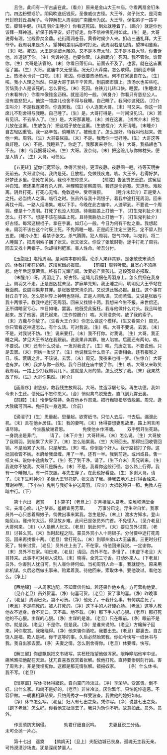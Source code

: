 <!-- { "loadSidebar": true } -->
　　且住。此间有一所古庙在此。〔看介〕原来是金山大王神庙。你看两扇金钉朱门。四边粉壁瑶阶。阴风吹送纸钱灰。圣像威仪古怪。大王爷。弟子张文。是河南开封府封丘县解子。今押解犯人周羽到广南雝州为民。大王爷。保佑弟子一路平安。脚轻手健。〔叫周羽介生睡介〕你看这死囚。到处就睡着了。〔踢介〕就是你也该拜一拜神道。祈保于路平安。好行好走。你不信神佛见得如此。〔生〕是。大哥说得有理。宝殿香焚金鼎。花街雨润苍苔。黄昏时候少人来。扣齿三通礼拜。大王爷爷。我周羽果是杀人。望神明差阴兵卽时打死。我周羽若是屈情。望神明鉴察。〔末〕呸。死囚。大王是泥塑木雕的。又不是本府太爷。又不是本县大爷。你吿诉他。难道饶了你。〔生〕吿诉神道。也要你管。〔末揪跪介〕死囚。我不管你。谁管你。〔生〕大哥是该管的。〔末〕你看日落衔山。前面去不及了。也罢。就在这庙裏宿了罢。〔生〕大哥。这庙中又无壁落。况无灯火荐席。怎么歇得。到前面市鎭上。热汤水也讨一口吃。〔末〕死囚。你旣要热汤热水。何不在家裏自在么。〔生〕咳。我小人理之当然。只是大哥于路辛辛苦苦。到前面市鎭上。热汤水也买些吃。苦恼我小人是该死的。怎么要吃。〔末〕死囚。白铁刀儿转口快。睡罢。〔生睡席上介末看神介〕你看神像锥金沥粉。就是活的一般。〔转身介〕你看只有慈悲公人。没有慈悲犯人。他这一领席儿也舍不得与我睡。自己睡了。我问你这死囚。〔打介生叫介〕不是我连累你。你连累我。〔生〕小人连累大哥。〔末〕可又来。你这一领席儿不割舍得与我睡。自己睡了。〔生〕是。大哥打得是。一时间没见识。〔末〕若有见识。不去杀人了。〔生〕是。大哥那裏睡。〔末〕摊在这裏。〔摊席介末〕把包儿放在这裏。〔生放包介〕把这棍子放在这裏。〔生放棍介〕大哥请睡。〔末睡介〕自古轻囚重管。我一路辛苦。倘睡熟了。被他走了。怎么是好。待我叫他起来。做他一索。周羽。〔生〕大哥要尿瓶。〔末〕不是。我教你一觉好睡。〔生〕大哥这等眞好睡。〔末〕不是。我睡熟了。你走了。我那裏来寻你。〔生〕大哥。我插翅也飞不去。〔末〕待我捆将起来。〔生〕大哥。没奈何。〔末〕把这碗儿与你做枕头。便是人情了。〔生〕大哥。可怜见。 

　　【五更转】望你们宽容恕。休得苦禁持。更深夜静。夜静图一睡。待等天明拚死前去。大哥没奈何。我终是死。且放松。免做残疾鬼。咳。大王爷。若得好梦。好梦还乡里。便死在黄泉。我也不忘你恩义。 
　　【前腔】吿圣贤乞垂庇。这寃屈神自知。若还果有果有杀人罪。神理昭彰鉴察周羽。若还是命运蹇。天道危。难脱离。阴兵打死。打死心无悔。免敎途中。受尽狼狈。 
　　〔睡介末起介〕正是受人之托。必当终人之事。临行之时。张员外与我十两银子。着我中途打死周羽。回来再找十两。一路人烟凑集。难以下手。今晚在此古庙中。人迹罕到。不要说一个周羽。便是十个周羽。打死了也没人知道。待我脑盖上打他一下。〔打生鬼判扯介末〕怎么。打不下。想是不该在脑盖上死。且待我胁肋上打他一下。〔打生鬼判扯介〕好古怪。每常这根棍子。拿在手裏。如灯心一般。今日为何有千觔之重。我想起来。周羽不该在这个时辰上死。不免再睡一睡。正是阎王注定三更死。定不留人到五更。〔睡介小生〕看禁子张文。杀气腾腾。犯人周羽。怨气冲冲。叫鬼判。将二人睡魔了。把周羽索子捆了张文。张文张文。你受了张敏财物。途中打死了周羽。回去又找十两银子。你却得利肥家。害人性命。听吾分付。 

　　【玉胞肚】堪怜周羽。是河南本郡附儒。论杀人果非其罪。是张敏使宋淸杀的。休敎打死在边隅。这段寃雠必报取。 
　　【前腔】周羽听取。且宽心不须痛悲。他年后定享荣贵。终有日光耀门闾。汝妻必产贵孩儿。这段寃雠必报取。 
　　〔末醒介〕呀。周羽走了。好古怪。这绳儿我捆在周羽身上。怎么倒捆在我身上。周羽又不走。正是吉凶犹未见。梦寐早先知。我正睡之间。明明见大王爷站在我面前。说周羽果非其罪。是张敏使宋淸杀的。又说道此寃必报。且住。这个事在封丘县干的。怎么鄂州界上神明也晓得。正是人间私语。天闻若雷。又说是张敏与我十两银子。教我中途打死周羽。回来又找银十两。我想来今生不报。来世偿还。正所谓暗室亏心。神目如电。罢罢。他旣受此寃枉。我与他做什么对头。我且叫他起来。放了他罢。周兄起来。〔生作惊醒介〕咳。大哥没奈何。放了我的索子。〔末〕方纔与你放了。〔生看大王介末〕你怎么做这个模样。〔生又看哭介〕周兄。你只管看这神道怎么。有什么话。可对我说。〔生〕咳。大哥不要说。去罢。〔末〕不是。对我说不妨。〔生〕说来要打。〔末〕我不打你。对我说。〔生〕大哥。我正睡之间。梦见大王爷站在我跟前。说我果非其罪。被人陷害。后面还有两句。咳。不要说。〔末〕还有什么说话。一发对我说了。〔生〕咳。荒唐之言。不要说他。只是去罢。〔末〕何妨一发说了。〔生〕他说我生什么贵子。夫妻相会。还有报寃之日。咳。荒唐之言。不该说。去罢。〔末〕周兄。我夜来也得一梦。〔生惊介〕大哥也有梦。〔末〕我梦与你一般的。我今日就在庙中放了你。〔生〕咳。大哥又来取笑我周羽。一路上少打我周羽几下。这就是大哥的情。怎么说放了我。〔末〕我果然放了你。〔生〕大哥你果然。〔拜介〕 

　　【画眉序】谢慈悲。救我残生放周羽。大哥。胜造浮屠七级。再生功德。我如今未卜生还。便死后不忘你恩义。〔合〕悄似禽鸟脱笼去。直飞到九霄云裏。 
　　【前腔】〔末〕怜伊受禁持。免在他乡作怨鬼。把行枷锁杻尽皆脱离。周兄。逢大赦纔可回来。免把我一身连累。〔合前〕 

　　【滴溜子】〔生〕思量起。思量起。欲寄纸书。只怕人去后。书去后。漏泄此机。〔末〕且在他乡居住。〔生〕我的妻呵。〔末〕休得要想妻思故里。路上闲言闲语尽除。 
　　今生脱放谢君恩。　　　　免使他乡作滞魂。 
　　双手劈开生死路。　　　　一身跳出是非门。 
　　请了。〔末下介生〕大哥转来。〔末〕怎么说。〔生〕大哥放了我周羽。到贻累了大哥了。〔末〕怎么贻累我。〔生〕大哥回去。那得批回收管回销。不是贻累了大哥。只是解去。〔末〕咳。你倒是个好人。我于路错打了你。这批回收管不妨。本府给我盘缠。用了一半。还有一半。我到前途。或州或县。吿一纸文书。说你中途病故了。〔生〕死了到干净。请了。〔生下介末〕周兄转来。〔生〕我说你不放我。大哥只是解去。〔末〕不是。我看你这般行径。怎么路上行得。我有一个睡帽儿。有一件衣服。与先生穿了。在此也好看些。〔生〕多谢大哥。请了。〔末下生拜神介〕多谢大王爷托梦。张文放了我。待我去地方上讨得香烛来。拜谢神明。〔下小生〕鬼判与我好生护送周羽。〔应介〕大抵乾坤只一照。免教人在暗中行。〔下〕 

　　第十六出　邀赏 
　　【卜算子】〔老旦上〕岁月相催人易老。空堆积满堂金宝。夫壻心痴。儿孙梦杳。羞覩宜男芳草。 
　　万事分已定。浮生空自忙。我家员外一心只恋着周娘子。倘做出事来累我。怎生是好。〔末上〕渡水方知水。登山始见山。雝州何太远。得见故乡难。此间已是张员外门首。不免径入。〔见介老旦〕大哥何来。〔末〕小人是解人张文。〔老旦〕到此何干。〔末〕要见员外讨赏。〔老旦〕讨甚么赏。〔末〕当时起程之际。蒙员外赏小人十两银子。分付要中途打死周羽。回来再找银十两。〔老旦〕曾打死么。〔末〕到鄂州金山大王庙裏。三更时分打死了。特来讨赏。〔老旦〕员外庄上去了。不在家。待他回来我说。一定谢你。〔末〕员外不在家。明日来。〔老旦〕请回。员外不在。多慢了。〔末虚下老旦〕大哥转来。此事不可对别人说知。〔末〕晓得。全凭三寸舌。打动外来人。〔下老旦〕员外。你害别人犹自可。别人害你待何如。当初周羽人命一事。我就疑他。原来用此机谋。久后必然做出事来。贻累着我。待他回来。索取休书。要他改过。看他怎么。〔净上〕 

　　【西地锦】一从周家边配。不知音信何如。若还果作他乡鬼。方可营构他妻。 
　　〔见介老旦〕员外贺喜。〔净〕何喜可贺。〔老旦〕贺了事的喜。〔净〕昨晚事了。〔老旦〕周羽已死。岂不可贺。〔净〕他死了。干我什么事。有何病症死了。〔老旦〕不是病死的。被人打死的。〔净〕这下手的人好硬心肠。〔老旦〕这等人教他衣不遮身。食不充口。天不盖。地不载。〔净〕那下手人好心狠。〔老旦〕那打死他的不心狠。主谋的心狠。〔净〕主谋的是谁。〔老旦〕只在眼前。〔净〕眼前不是你。就是我。〔老旦〕不是你。倒是我。〔净〕是谁来说的。〔老旦〕方纔解子回来。问你取赏。我纔晓得。〔净〕他来骗你酒吃。我要出去。〔老旦〕那裏去。自古饶人是福。欺人是祸。你干这等的事。久后必然贻累我。你如今快写一纸休书与我。我自出家去罢。〔净〕夫妻之情。怎么割舍得你。〔老旦〕休要缠。快写。 

　　【解三酲】你虚飘飘把文书塡写。实柸柸指望他做浑家。眼睁睁陷他牢中坐。痛煞煞把他配在天涯。犹兀自喜孜孜赏着张解。敎他打死。直待要惨刻刻行凶。害了周秀才。非是我埋寃你。这都是那无情张解。错报奴家。 
　　〔净〕什么休书。我不写。〔老旦〕 

　　【琐寒窗】写休书休得蹉跎。自向空门冷淡过。〔净〕享荣华。受富贵。倒不好。出什么家。和尙不是好的。〔老旦〕非甘冷淡。厌你繁华。只怕乾坤造恶。不容伊做。一朝裏相算结果。只怕周秀才一样受波查。我做他的媳妇如何。 
　　〔净〕休书怎么写。〔老旦〕妇人有七出之条。凭你写。〔净〕说甚七出之条。〔跑下老旦〕怎么好。你看他又扯淡去了。我只为劝你不听。故意如此。员外。员外。 

　　作恶须防灾祸侵。　　　　劝君仔细自沉吟。 
　　夫妻且说三分话。　　　　未可全抛一片心。 

　　第十七出　遥奠 
　　【鹧鸪天】〔旦上〕夫配边城已丧身。孤魂无主我无亲。可怜漠漠沙场鬼。犹是深闺梦裏人。 
